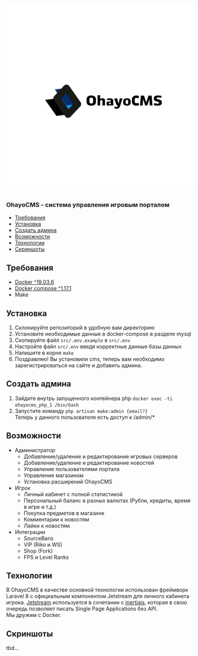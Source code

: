 ![OhayoCMS](./src/public/ohayo/logo_white.png)
### OhayoCMS - система управления игровым порталом
- [Требования](#требования)
- [Установка](#установка)
- [Создать админа](#создать-админа)
- [Возможности](#возможности)
- [Технологии](#технологии)
- [Скриншоты](#скриншоты)

## Требования
- [Docker ^19.03.6](https://docs.docker.com/get-docker/)
- [Docker compose ^1.17.1](https://docs.docker.com/compose/install/)
- Make

## Установка
1. Склонируйте репозиторий в удобную вам директорию
2. Установите необходимые данные в docker-compose в разделе mysql
3. Скопируйте файл `src/.env.example` в `src/.env`
4. Настройте файл `src/.env` введя корректные данные базы данных
5. Напишите в корне `make`
6. Поздравляю! Вы установили cms, теперь вам необходимо зарегистрироваться на сайте и добавить админа.

## Создать админа
1. Зайдите внутрь запущенного контейнера php `docker exec -ti ohayocms_php_1 /bin/bash`
2. Запустите команду `php artisan make:admin {email?}`
<br>Теперь у данного пользователя есть доступ к /admin/*

## Возможности
* Администратор
  * Добавление/удаление и редактирование игровых серверов
  * Добавление/удаление и редактирование новостей
  * Управление пользователями портала
  * Управление магазином
  * Установка расширений OhayoCMS
* Игрок
  * Личный кабинет с полной статистикой
  * Персональный баланс в разных валютах (Рубли, кредиты, время в игре и т.д.)
  * Покупка предметов в магазине
  * Комментарии к новостям
  * Лайки к новостям
* Интеграции
  * SourceBans
  * VIP (Riko и WS)
  * Shop (Fork)
  * FPS и Level Ranks
  
## Технологии
В OhayoCMS в качестве основной технологии использован фреймворк Laravel 8 с официальным компонентом Jetstream для личного кабинета игрока.
[Jetstream](https://jetstream.laravel.com/1.x/introduction.html) используется в сочетании с [inertiajs](https://inertiajs.com/), которая в свою очередь позволяет писать Single Page Applications без API.
<br>
Мы дружим с Docker.

## Скриншоты
tbd...